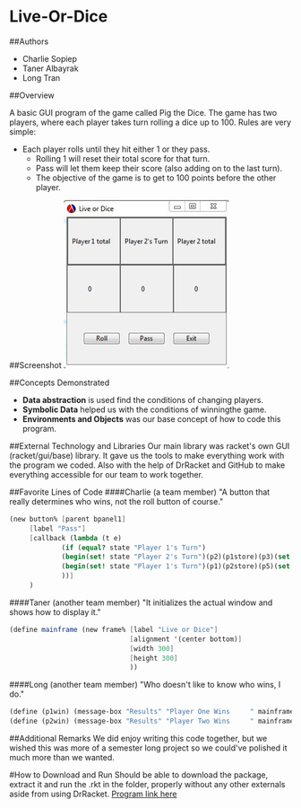 # Live-Or-Dice

##Authors

* Charlie Sopiep
* Taner Albayrak
* Long Tran

##Overview

A basic GUI program of the game called Pig the Dice. The game has two players, where each player takes turn rolling a dice up to 100.
Rules are very simple:
* Each player rolls until they hit either 1 or they pass.
  * Rolling 1 will reset their total score for that turn.
  * Pass will let them keep their score (also adding on to the last turn).
  * The objective of the game is to get to 100 points before the other player.

##Screenshot
![screenshot of program](program.JPG "Live-Or-Dice")

##Concepts Demonstrated
* **Data abstraction** is used find the conditions of changing players.
* **Symbolic Data** helped us with the conditions of winningthe game.
* **Environments and Objects** was our base concept of how to code this program.

##External Technology and Libraries
Our main library was racket's own GUI (racket/gui/base) library.  It gave us the tools to make everything work with the program we coded. Also with the help of DrRacket and GitHub to make everything accessible for our team to work together.

##Favorite Lines of Code
####Charlie (a team member)
"A button that really determines who wins, not the roll button of course."
```scheme
(new button% [parent bpanel1] 
     [label "Pass"]
     [callback (lambda (t e) 
             (if (equal? state "Player 1's Turn") 
             (begin(set! state "Player 2's Turn")(p2)(p1store)(p3)(set! rolltrac 0)(p4))
             (begin(set! state "Player 1's Turn")(p1)(p2store)(p5)(set! rolltrac 0)(p4))
             ))]
     )
```

####Taner (another team member)
"It initializes the actual window and shows how to display it."
```scheme
(define mainframe (new frame% [label "Live or Dice"]
                              [alignment '(center bottom)]
                              [width 300] 
                              [height 300]
                              ))
```

####Long (another team member)
"Who doesn't like to know who wins, I do."
```scheme
(define (p1win) (message-box "Results" "Player One Wins     " mainframe '(ok)))
(define (p2win) (message-box "Results" "Player Two Wins     " mainframe '(ok)))
```

##Additional Remarks
We did enjoy writing this code together, but we wished this was more of a semester long project so we could've polished it much more than we wanted.

#How to Download and Run
Should be able to download the package, extract it and run the .rkt in the folder, properly without any other externals aside from using DrRacket.
[Program link here](https://github.com/oplS15projects/Live-Or-Dice/releases/tag/v1.0)
